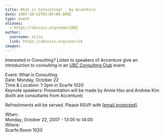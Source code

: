 ```yaml
---
title: What is Consulting? - by Accenture 
date: 2007-10-22T01:05:00.000Z
type: event
aliases:
  - https://ubccsss.org/node/1002
author:
  username: atjia
  link: https://ubccsss.org/user/14
images:
---
```


<div class="field field-name-body field-type-text-with-summary field-label-hidden"><div class="field-items"><div class="field-item even"><p>Interested in Consulting?  Listen to speakers of Accenture give an introduction to consulting in an <a href="http://www.cus.sauder.ubc.ca/clubs/consulting">UBC Consulting Club</a> event.</p>
<p>Event: What is Consulting<br>
Date: Monday, October 22<br>
Time &amp; Location: 1-2pm in Scarfe 1020<br>
Keynote speakers: Presentation will be made by Annie Hsu and Andrew Kim (both are consultants from Accenture)</p>
<p>Refreshments will be served.  Please RSVP with <a href="/cdn-cgi/l/email-protection#70131f1e03051c04191e17131c051230171d11191c5e131f1d"><span class="__cf_email__" data-cfemail="5734383924223b233e3930343b223517303a363e3b7934383a">[email&#xA0;protected]</span></a>.</p>
</div></div></div><div class="field field-name-field-dates field-type-datetime field-label-above"><div class="field-label">When:&#xA0;</div><div class="field-items"><div class="field-item even"><span class="date-display-single">Monday, October 22, 2007 - <span class="date-display-range"><span class="date-display-start">13:00</span> to <span class="date-display-end">14:00</span></span></span></div></div></div><div class="field field-name-field-location field-type-text field-label-above"><div class="field-label">Where:&#xA0;</div><div class="field-items"><div class="field-item even">Scarfe Room 1020</div></div></div>    <footer>
          </footer>
